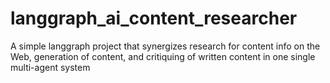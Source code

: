 # langgraph_ai_content_researcher
A simple langgraph project that synergizes research for content info on the Web, generation of content, and critiquing of written content in one single multi-agent system
